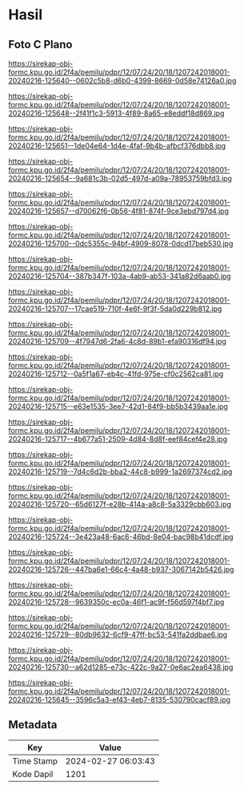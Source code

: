 # Hasil

## Foto C Plano

https://sirekap-obj-formc.kpu.go.id/2f4a/pemilu/pdpr/12/07/24/20/18/1207242018001-20240216-125640--0602c5b8-d6b0-4399-8669-0d58e74126a0.jpg

https://sirekap-obj-formc.kpu.go.id/2f4a/pemilu/pdpr/12/07/24/20/18/1207242018001-20240216-125648--2f41f1c3-5913-4f89-8a65-e8eddf18d869.jpg

https://sirekap-obj-formc.kpu.go.id/2f4a/pemilu/pdpr/12/07/24/20/18/1207242018001-20240216-125651--1de04e64-1d4e-4faf-9b4b-afbcf376dbb8.jpg

https://sirekap-obj-formc.kpu.go.id/2f4a/pemilu/pdpr/12/07/24/20/18/1207242018001-20240216-125654--9a681c3b-02d5-497d-a09a-78953759bfd3.jpg

https://sirekap-obj-formc.kpu.go.id/2f4a/pemilu/pdpr/12/07/24/20/18/1207242018001-20240216-125657--d70062f6-0b56-4f81-874f-9ce3ebd797d4.jpg

https://sirekap-obj-formc.kpu.go.id/2f4a/pemilu/pdpr/12/07/24/20/18/1207242018001-20240216-125700--0dc5355c-94bf-4909-8078-0dcd17beb530.jpg

https://sirekap-obj-formc.kpu.go.id/2f4a/pemilu/pdpr/12/07/24/20/18/1207242018001-20240216-125704--387b347f-103a-4ab9-ab53-341a82d6aab0.jpg

https://sirekap-obj-formc.kpu.go.id/2f4a/pemilu/pdpr/12/07/24/20/18/1207242018001-20240216-125707--17cae519-710f-4e6f-9f3f-5da0d229b812.jpg

https://sirekap-obj-formc.kpu.go.id/2f4a/pemilu/pdpr/12/07/24/20/18/1207242018001-20240216-125709--4f7947d6-2fa6-4c8d-89b1-efa90316df94.jpg

https://sirekap-obj-formc.kpu.go.id/2f4a/pemilu/pdpr/12/07/24/20/18/1207242018001-20240216-125712--0a5f1a67-eb4c-41fd-975e-cf0c2562ca81.jpg

https://sirekap-obj-formc.kpu.go.id/2f4a/pemilu/pdpr/12/07/24/20/18/1207242018001-20240216-125715--e63e1535-3ee7-42d1-84f9-bb5b3439aa1e.jpg

https://sirekap-obj-formc.kpu.go.id/2f4a/pemilu/pdpr/12/07/24/20/18/1207242018001-20240216-125717--4b677a51-2509-4d84-8d8f-eef84cef4e28.jpg

https://sirekap-obj-formc.kpu.go.id/2f4a/pemilu/pdpr/12/07/24/20/18/1207242018001-20240216-125719--7d4c6d2b-bba2-44c8-b999-1a2697374cd2.jpg

https://sirekap-obj-formc.kpu.go.id/2f4a/pemilu/pdpr/12/07/24/20/18/1207242018001-20240216-125720--65d6127f-e28b-414a-a8c8-5a3329cbb603.jpg

https://sirekap-obj-formc.kpu.go.id/2f4a/pemilu/pdpr/12/07/24/20/18/1207242018001-20240216-125724--3e423a48-6ac6-46bd-8e04-bac98b41dcdf.jpg

https://sirekap-obj-formc.kpu.go.id/2f4a/pemilu/pdpr/12/07/24/20/18/1207242018001-20240216-125726--447ba6e1-66c4-4a48-b937-3067142b5426.jpg

https://sirekap-obj-formc.kpu.go.id/2f4a/pemilu/pdpr/12/07/24/20/18/1207242018001-20240216-125728--9639350c-ec0a-46f1-ac9f-f56d597f4bf7.jpg

https://sirekap-obj-formc.kpu.go.id/2f4a/pemilu/pdpr/12/07/24/20/18/1207242018001-20240216-125729--80db9632-6cf9-47ff-bc53-541fa2ddbae6.jpg

https://sirekap-obj-formc.kpu.go.id/2f4a/pemilu/pdpr/12/07/24/20/18/1207242018001-20240216-125730--a62d1285-e73c-422c-9a27-0e6ac2ea6438.jpg

https://sirekap-obj-formc.kpu.go.id/2f4a/pemilu/pdpr/12/07/24/20/18/1207242018001-20240216-125645--3596c5a3-ef43-4eb7-8135-530790cacf89.jpg


## Metadata

| Key        | Value               |
| ---------- | ------------------- |
| Time Stamp | 2024-02-27 06:03:43 |
| Kode Dapil | 1201                |



